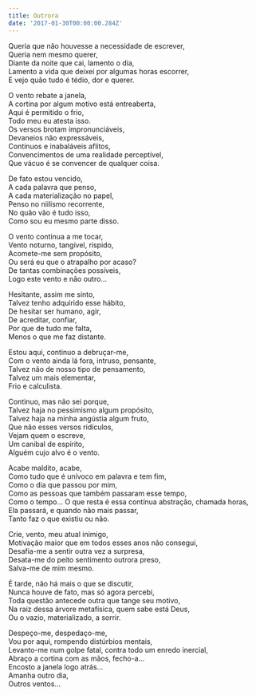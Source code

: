```yaml
---
title: Outrora
date: '2017-01-30T00:00:00.284Z'
---
```


Queria que não houvesse a necessidade de escrever,<br>
Queria nem mesmo querer,<br>
Diante da noite que cai, lamento o dia,<br>
Lamento a vida que deixei por algumas horas escorrer,<br>
E vejo quão tudo é tédio, dor e querer.<br>

O vento rebate a janela,<br>
A cortina por algum motivo está entreaberta,<br>
Aqui é permitido o frio,<br>
Todo meu eu atesta isso.<br>
Os versos brotam impronunciáveis,<br>
Devaneios não expressáveis,<br>
Contínuos e inabaláveis aflitos,<br>
Convencimentos de uma realidade perceptível,<br>
Que vácuo é se convencer de qualquer coisa.<br>

De fato estou vencido,<br>
A cada palavra que penso,<br>
A cada materialização no papel,<br>
Penso no niilismo recorrente,<br>
No quão vão é tudo isso,<br>
Como sou eu mesmo parte disso.<br>

O vento continua a me tocar,<br>
Vento noturno, tangível, ríspido,<br>
Acomete-me sem propósito,<br>
Ou será eu que o atrapalho por acaso?<br>
De tantas combinações possíveis,<br>
Logo este vento e não outro...<br>

Hesitante, assim me sinto,<br>
Talvez tenho adquirido esse hábito,<br>
De hesitar ser humano, agir,<br>
De acreditar, confiar,<br>
Por que de tudo me falta,<br>
Menos o que me faz distante.<br>

Estou aqui, continuo a debruçar-me,<br>
Com o vento ainda lá fora, intruso, pensante,<br>
Talvez não de nosso tipo de pensamento,<br>
Talvez um mais elementar,<br>
Frio e calculista.<br>

Continuo, mas não sei porque,<br>
Talvez haja no pessimismo algum propósito,<br>
Talvez haja na minha angústia algum fruto,<br>
Que não esses versos ridículos,<br>
Vejam quem o escreve,<br>
Um canibal de espírito,<br>
Alguém cujo alvo é o vento.<br>

Acabe maldito, acabe,<br>
Como tudo que é unívoco em palavra e tem fim,<br>
Como o dia que passou por mim,<br>
Como as pessoas que também passaram esse tempo,<br>
Como o tempo...
O que resta é essa contínua abstração, chamada horas,<br>
Ela passará, e quando não mais passar,<br>
Tanto faz o que existiu ou não.<br>

Crie, vento, meu atual inimigo,<br>
Motivação maior que em todos esses anos não consegui,<br>
Desafia-me a sentir outra vez a surpresa,<br>
Desata-me do peito sentimento outrora preso,<br>
Salva-me de mim mesmo.<br>

É tarde, não há mais o que se discutir,<br>
Nunca houve de fato, mas só agora percebi,<br>
Toda questão antecede outra que tange seu motivo,<br>
Na raiz dessa árvore metafísica, quem sabe está Deus,<br>
Ou o vazio, materializado, a sorrir.<br>

Despeço-me, despedaço-me,<br>
Vou por aqui, rompendo distúrbios mentais,<br>
Levanto-me num golpe fatal, contra todo um enredo inercial,<br>
Abraço a cortina com as mãos, fecho-a...<br>
Encosto a janela logo atrás...<br>
Amanha outro dia,<br>
Outros ventos...<br>
